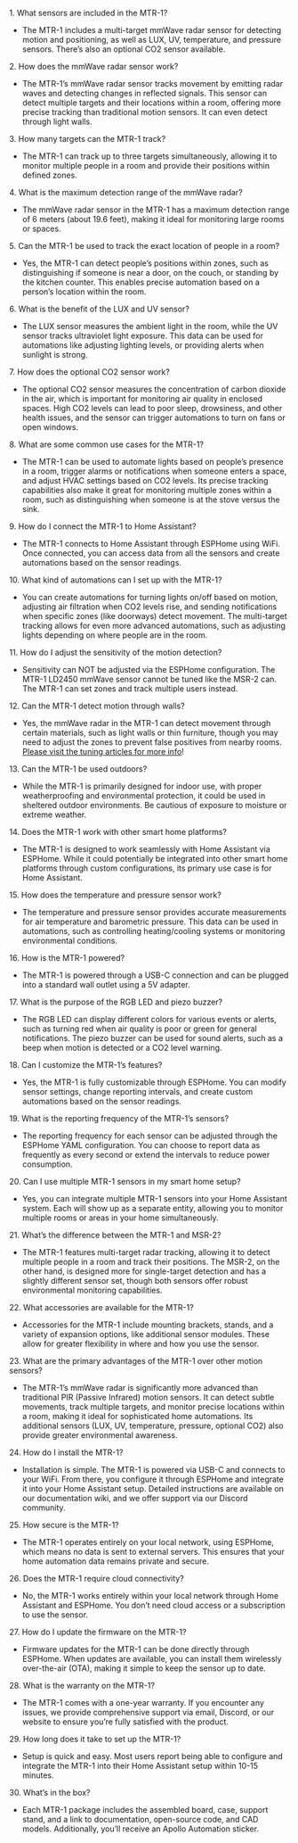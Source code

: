 1\. What sensors are included in the MTR-1?  
  - The MTR-1 includes a multi-target mmWave radar sensor for detecting motion and positioning, as well as LUX, UV, temperature, and pressure sensors. There’s also an optional CO2 sensor available.

2\. How does the mmWave radar sensor work?  
  - The MTR-1’s mmWave radar sensor tracks movement by emitting radar waves and detecting changes in reflected signals. This sensor can detect multiple targets and their locations within a room, offering more precise tracking than traditional motion sensors. It can even detect through light walls.

3\. How many targets can the MTR-1 track?  
  - The MTR-1 can track up to three targets simultaneously, allowing it to monitor multiple people in a room and provide their positions within defined zones.

4\. What is the maximum detection range of the mmWave radar?  
  - The mmWave radar sensor in the MTR-1 has a maximum detection range of 6 meters (about 19.6 feet), making it ideal for monitoring large rooms or spaces.

5\. Can the MTR-1 be used to track the exact location of people in a room?  
  - Yes, the MTR-1 can detect people’s positions within zones, such as distinguishing if someone is near a door, on the couch, or standing by the kitchen counter. This enables precise automation based on a person’s location within the room.

6\. What is the benefit of the LUX and UV sensor?  
  - The LUX sensor measures the ambient light in the room, while the UV sensor tracks ultraviolet light exposure. This data can be used for automations like adjusting lighting levels, or providing alerts when sunlight is strong.

7\. How does the optional CO2 sensor work?  
  - The optional CO2 sensor measures the concentration of carbon dioxide in the air, which is important for monitoring air quality in enclosed spaces. High CO2 levels can lead to poor sleep, drowsiness, and other health issues, and the sensor can trigger automations to turn on fans or open windows.

8\. What are some common use cases for the MTR-1?  
  - The MTR-1 can be used to automate lights based on people’s presence in a room, trigger alarms or notifications when someone enters a space, and adjust HVAC settings based on CO2 levels. Its precise tracking capabilities also make it great for monitoring multiple zones within a room, such as distinguishing when someone is at the stove versus the sink.

9\. How do I connect the MTR-1 to Home Assistant?  
  - The MTR-1 connects to Home Assistant through ESPHome using WiFi. Once connected, you can access data from all the sensors and create automations based on the sensor readings.

10\. What kind of automations can I set up with the MTR-1?  
  - You can create automations for turning lights on/off based on motion, adjusting air filtration when CO2 levels rise, and sending notifications when specific zones (like doorways) detect movement. The multi-target tracking allows for even more advanced automations, such as adjusting lights depending on where people are in the room.

11\. How do I adjust the sensitivity of the motion detection?  
  - Sensitivity can NOT be adjusted via the ESPHome configuration. The MTR-1 LD2450 mmWave sensor cannot be tuned like the MSR-2 can. The MTR-1 can set zones and track multiple users instead.

12\. Can the MTR-1 detect motion through walls?  
  - Yes, the mmWave radar in the MTR-1 can detect movement through certain materials, such as light walls or thin furniture, though you may need to adjust the zones to prevent false positives from nearby rooms. [Please visit the tuning articles for more info](https://wiki.apolloautomation.com/products/mtr1/setup/zones-ha/)!

13\. Can the MTR-1 be used outdoors?  
  - While the MTR-1 is primarily designed for indoor use, with proper weatherproofing and environmental protection, it could be used in sheltered outdoor environments. Be cautious of exposure to moisture or extreme weather.

14\. Does the MTR-1 work with other smart home platforms?  
  - The MTR-1 is designed to work seamlessly with Home Assistant via ESPHome. While it could potentially be integrated into other smart home platforms through custom configurations, its primary use case is for Home Assistant.

15\. How does the temperature and pressure sensor work?  
  - The temperature and pressure sensor provides accurate measurements for air temperature and barometric pressure. This data can be used in automations, such as controlling heating/cooling systems or monitoring environmental conditions.

16\. How is the MTR-1 powered?  
  - The MTR-1 is powered through a USB-C connection and can be plugged into a standard wall outlet using a 5V adapter.

17\. What is the purpose of the RGB LED and piezo buzzer?  
  - The RGB LED can display different colors for various events or alerts, such as turning red when air quality is poor or green for general notifications. The piezo buzzer can be used for sound alerts, such as a beep when motion is detected or a CO2 level warning.

18\. Can I customize the MTR-1’s features?  
  - Yes, the MTR-1 is fully customizable through ESPHome. You can modify sensor settings, change reporting intervals, and create custom automations based on the sensor readings.

19\. What is the reporting frequency of the MTR-1’s sensors?  
  - The reporting frequency for each sensor can be adjusted through the ESPHome YAML configuration. You can choose to report data as frequently as every second or extend the intervals to reduce power consumption.

20\. Can I use multiple MTR-1 sensors in my smart home setup?  
  - Yes, you can integrate multiple MTR-1 sensors into your Home Assistant system. Each will show up as a separate entity, allowing you to monitor multiple rooms or areas in your home simultaneously.

21\. What’s the difference between the MTR-1 and MSR-2?  
  - The MTR-1 features multi-target radar tracking, allowing it to detect multiple people in a room and track their positions. The MSR-2, on the other hand, is designed more for single-target detection and has a slightly different sensor set, though both sensors offer robust environmental monitoring capabilities.

22\. What accessories are available for the MTR-1?  
  - Accessories for the MTR-1 include mounting brackets, stands, and a variety of expansion options, like additional sensor modules. These allow for greater flexibility in where and how you use the sensor.

23\. What are the primary advantages of the MTR-1 over other motion sensors?  
  - The MTR-1’s mmWave radar is significantly more advanced than traditional PIR (Passive Infrared) motion sensors. It can detect subtle movements, track multiple targets, and monitor precise locations within a room, making it ideal for sophisticated home automations. Its additional sensors (LUX, UV, temperature, pressure, optional CO2) also provide greater environmental awareness.

24\. How do I install the MTR-1?  
  - Installation is simple. The MTR-1 is powered via USB-C and connects to your WiFi. From there, you configure it through ESPHome and integrate it into your Home Assistant setup. Detailed instructions are available on our documentation wiki, and we offer support via our Discord community.

25\. How secure is the MTR-1?  
  - The MTR-1 operates entirely on your local network, using ESPHome, which means no data is sent to external servers. This ensures that your home automation data remains private and secure.

26\. Does the MTR-1 require cloud connectivity?  
  - No, the MTR-1 works entirely within your local network through Home Assistant and ESPHome. You don’t need cloud access or a subscription to use the sensor.

27\. How do I update the firmware on the MTR-1?  
  - Firmware updates for the MTR-1 can be done directly through ESPHome. When updates are available, you can install them wirelessly over-the-air (OTA), making it simple to keep the sensor up to date.

28\. What is the warranty on the MTR-1?  
  - The MTR-1 comes with a one-year warranty. If you encounter any issues, we provide comprehensive support via email, Discord, or our website to ensure you’re fully satisfied with the product.

29\. How long does it take to set up the MTR-1?  
  - Setup is quick and easy. Most users report being able to configure and integrate the MTR-1 into their Home Assistant setup within 10-15 minutes.

30\. What’s in the box?  
  - Each MTR-1 package includes the assembled board, case, support stand, and a link to documentation, open-source code, and CAD models. Additionally, you’ll receive an Apollo Automation sticker.

